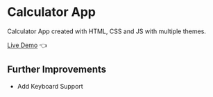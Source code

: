 # Calculator App

Calculator App created with HTML, CSS and JS with multiple themes.

[Live Demo](https://calculator-anas.netlify.app/) :point_left:

## Further Improvements
- Add Keyboard Support